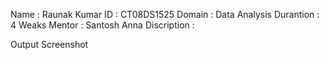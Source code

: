 Name :      Raunak Kumar
ID :        CT08DS1525
Domain :    Data Analysis
Durantion : 4 Weaks<r>
Mentor :    Santosh Anna<r>
Discription : 

Output Screenshot
